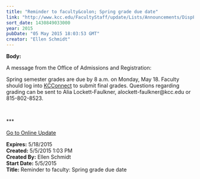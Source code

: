 ```yaml
---
title: "Reminder to faculty&colon; Spring grade due date"
link: "http://www.kcc.edu/FacultyStaff/update/Lists/Announcements/DispForm.aspx?ID=1914"
sort_date: 1430849033000
year: 2015
pubDate: "05 May 2015 18:03:53 GMT"
creator: "Ellen Schmidt"
---
```


<div><b>Body:</b> <div class="ExternalClassA308B197A82B404F8BAE1647DB206A63"><p>A message from the Office of Admissions and Registration:</p>
<p>Spring semester grades are due by 8 a.m. on Monday, May 18. Faculty should log into <a href="http://connect.kcc.edu/">KCConnect</a> to submit final grades. Questions regarding grading can be sent to Alia Lockett-Faulkner, alockett-faulkner@kcc.edu or 815-802-8523.</p>
<p> </p>
<p>***</p>
<p><a href="/update">Go to Online Update</a></p></div></div>
<div><b>Expires:</b> 5/18/2015</div>
<div><b>Created:</b> 5/5/2015 1:03 PM</div>
<div><b>Created By:</b> Ellen Schmidt</div>
<div><b>Start Date:</b> 5/5/2015</div>
<div><b>Title:</b> Reminder to faculty: Spring grade due date</div>
